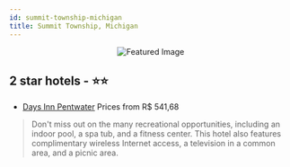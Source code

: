 ```yaml
---
id: summit-township-michigan
title: Summit Township, Michigan
---
```


<center><img src="https://i.travelapi.com/hotels/2000000/1290000/1287500/1287453/0538309d_z.jpg" alt="Featured Image" /></center>


##  2 star hotels - ⭐️⭐️

-    [Days Inn Pentwater](https://us.hurb.com/hotels/summit-township/days-inn-pentwater-JNP-JP265903?cmp=18055) Prices from R$ 541,68
   > Don't miss out on the many recreational opportunities, including an indoor pool, a spa tub, and a fitness center. This hotel also features complimentary wireless Internet access, a television in a common area, and a picnic area.
